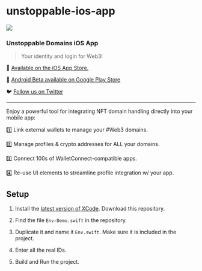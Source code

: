 # unstoppable-ios-app

![](https://i.ibb.co/F6gXBsz/screens.png)

### Unstoppable Domains iOS App

> Your identity and login for Web3!

📲️ [Available on the iOS App Store.]( https://apps.apple.com/app/unstoppable-domains-app/id1544748602 )

🤖 [Android Beta available on Google Play Store](https://play.google.com/store/apps/details?id=com.unstoppabledomains.manager)

🐦️ [Follow us on Twitter](https://twitter.com/unstoppableweb)

---

Enjoy a powerful tool for integrating NFT domain handling directly into your mobile app:

1️⃣ Link external wallets to manage your #Web3 domains.

2️⃣ Manage profiles & crypto addresses for ALL your domains.

3️⃣ Connect 100s of WalletConnect-compatible apps.

4️⃣ Re-use UI elements to streamline profile integration w/ your app.


## Setup

1. Install the [latest version of XCode](https://developer.apple.com/xcode/).
    Download this repository.

2. Find the file `Env-Demo.swift` in the repository.

3. Duplicate it and name it `Env.swift`. Make sure it is included in the project.

4. Enter all the real IDs.

5. Build and Run the project.
